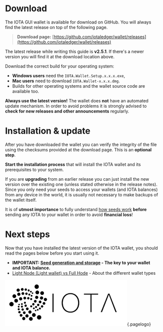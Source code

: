 <!-- TITLE: Download & installation -->
<!-- SUBTITLE: The official IOTA (GUI) wallet -->

# Download
The IOTA GUI wallet is available for download on GitHub. You will always find the latest release on top of the following page.

> **Download page:** [https://github.com/iotaledger/wallet/releases](https://github.com/iotaledger/wallet/releases)

The latest release while writing this guide is **v2.5.1**. If there's a newer version you will find it at the download location above.

Download the correct build for your operating system:
* **Windows users** need the `IOTA.Wallet.Setup.x.x.x.exe`,
* **Mac users** need to download `IOTA.Wallet-x.x.x.dmg`.
* Builds for other operating systems and the wallet source code are available too.

**Always use the latest version!** The wallet does **not** have an automated update mechanism. In order to avoid problems it is strongly advised to **check for new releases and other announcements** regularly.

# Installation & update
After you have downloaded the wallet you can verify the integrity of the file using the checksums provided at the download page. This is an **optional step**.

**Start the installation process** that will install the IOTA wallet and its prerequisites to your system.

If you are **upgrading** from an earlier release you can just install the new version over the existing one (unless stated otherwise in the release notes). Since you only need your seeds to access your wallets (and IOTA balances) from any device in the world, it is usually not necessary to make backups of the wallet itself.

It is of **utmost importance** to fully understand [how seeds work](/guide/wallet/official/seeds) **before** sending any IOTA to your wallet in order to avoid **financial loss**!

# Next steps
Now that you have installed the latest version of the IOTA wallet, you should read the pages below before you start using it.

* **IMPORTANT: [Seed generation and storage](/guide/wallet/official/seed) - The key to your wallet and IOTA balance.**
* [Light Node (Light wallet) vs Full Hode](/guide/wallet/official/light-wallet-full-node) - About the different wallet types

![IOTA logo](/uploads/iota/iota-logo-transparent.png "IOTA"){.pagelogo}